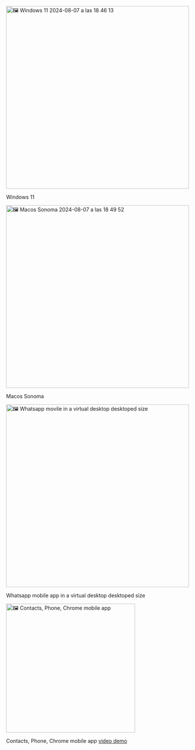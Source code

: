 <img width="496" alt="🖼 Windows 11 2024-08-07 a las 18 46 13" src="https://github.com/user-attachments/assets/6b87fecc-fb51-4187-bc6a-7f10ccaec1c7">

Windows 11

<img width="496" alt="🖼 Macos Sonoma 2024-08-07 a las 18 49 52" src="https://github.com/user-attachments/assets/8a2c6cd3-08ea-4b3d-aeec-98fc2d96a7b5">

Macos Sonoma

<img width="496" alt="🖼 Whatsapp movile in a virtual desktop desktoped size" src="https://github.com/user-attachments/assets/3e3b2990-b4e5-4be2-a871-69e995bfcb44"/>

Whatsapp mobile app in a virtual desktop desktoped size


<img width="350" alt="🖼 Contacts, Phone, Chrome mobile app" src="https://github.com/user-attachments/assets/93038654-5d2b-44ad-b92f-c0ae0447509c"/>

Contacts, Phone, Chrome mobile app
[video demo](https://github.com/user-attachments/assets/0e9334d2-ae19-42ee-a5fc-b9407340833f)
